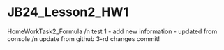 # JB24_Lesson2_HW1
HomeWorkTask2_Formula
/n test 1 - add new information - updated from console
/n update from github
3-rd changes
commit!